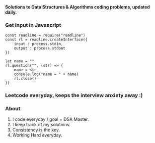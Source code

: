 #### Solutions to Data Structures & Algorithms coding problems, updated daily.

### Get input in Javascript
```
const readline = require("readline")
const rl = readline.createInterface({
    input : process.stdin,
    output : process.stdout
})

let name = ""
rl.question("", (str) => {
    name = str
    console.log("name = " + name)
    rl.close()
})
```

### Leetcode everyday, keeps the interview anxiety away :)

### About

1. I code everyday / goal = DSA Master.
2. I keep track of my solutions.
3. Consistency is the key.
4. Working Hard everyday.
